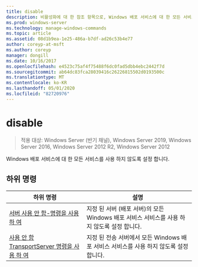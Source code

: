 ```yaml
---
title: disable
description: 비활성화에 대 한 참조 항목으로, Windows 배포 서비스에 대 한 모든 서비스를 비활성화 합니다.
ms.prod: windows-server
ms.technology: manage-windows-commands
ms.topic: article
ms.assetid: 08d1b9ea-1e25-486a-b7df-ad26c53b4e77
author: coreyp-at-msft
ms.author: coreyp
manager: dongill
ms.date: 10/16/2017
ms.openlocfilehash: e4523c75af4f75488f6dc0fad5dbb4ebc2442f7d
ms.sourcegitcommit: ab64dc83fca28039416c26226815502d0193500c
ms.translationtype: MT
ms.contentlocale: ko-KR
ms.lasthandoff: 05/01/2020
ms.locfileid: "82720976"
---
```

# <a name="disable"></a>disable

> 적용 대상: Windows Server (반기 채널), Windows Server 2019, Windows Server 2016, Windows Server 2012 R2, Windows Server 2012

Windows 배포 서비스에 대 한 모든 서비스를 사용 하지 않도록 설정 합니다.

## <a name="subcommands"></a>하위 명령
|하위 명령|설명|
|-------|--------|
|[서버 사용 안 함-명령을 사용 하 여](using-the-disable-server-command.md)|지정 된 서버 (배포 서버)의 모든 Windows 배포 서비스 서비스를 사용 하지 않도록 설정 합니다.|
|[사용 안 함 TransportServer 명령을 사용 하 여](using-the-disable-transportserver-command.md)|지정 된 전송 서버에서 모든 Windows 배포 서비스 서비스를 사용 하지 않도록 설정 합니다.|

